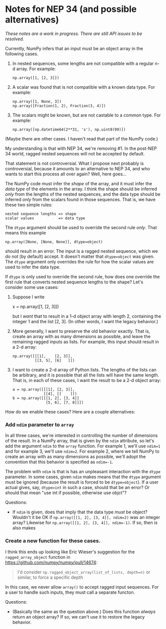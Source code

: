 Notes for NEP 34 (and possible alternatives)
============================================

*These notes are a work in progress.  There are still API issues
to be resolved.*

Currently, NumPy infers that an input must be an object array in
the following cases.

1. In nested sequences, some lengths are not compatible
   with a regular n-d array.  For example:

       np.array([1, [2, 3]])

2. A scalar was found that is not compatible with a known data
   type.  For example:

       np.array([1, None, 3])
       np.array([Fraction(1, 2), Fraction(3, 4)])

3. The scalars might be known, but are not castable to a
   common type.  For example:

       np.array([np.datetime64(2**31, 's'), np.uint8(99)])

(Maybe there are other cases.  I haven't read that part of the
NumPy code.)

My understanding is that with NEP 34, we're removing #1.
In the post-NEP 34 world, ragged nested sequences will not
be accepted by default.

That statement is not controversial.  What I propose next 
probably is controversial, because it amounts to an alternative
to NEP 34, and who wants to start this process all over again?
Well, here goes...

The NumPy code must infer the *shape* of the array, and it
must infer the *data type* of the elements in the array.
I think the shape should be inferred *only* from the lengths
of the nested sequences, and the data type should be
inferred *only* from the scalars found in those sequences.
That is, we have these two simple rules:

    nested sequence lengths => shape
    scalar values           => data type

The `dtype` argument should be used to override the
second rule *only*.  That means this example

    np.array([None, [None, None]], dtype=object)

should result in an error.  The input is a ragged nested
sequence, which we do not (by default) accept.  It doesn't
matter that `dtype=object` was given.  The `dtype` argument
only overrides the rule for how the scalar values are used
to infer the data type.

If `dtype` is only used to override the second rule, how
does one override the first rule that converts nested
sequence lengths to the shape?  Let's consider some use
cases:

1. Suppose I write

      x = np.array([1, [2, 3]])

   but I *want* that to result in a 1-d object array with
   length 2, containing the integer 1 and the list [2, 3].
   (In other words, I want the legacy behavior.)

2. More generally, I want to preserve the old behavior exactly.
   That is, create an array with as many dimensions as possible,
   and leave the remaining ragged inputs as lists.  For example,
   this input should result in a 2-d array:

       np.array([[[1],    [2, 3]],
                 [[3, 5], [6]   ]])


3. I want to create a 2-d array of Python lists.  The
   lengths of the lists can be arbitrary, and it is possible
   that all the lists will have the same length.  That is,
   in each of these cases, I want the result to be a 2-d
   object array:

       a = np.array([[[1], [2, 3]],
                     [[4], []    ]])
       b = np.array([[[1, 2], [3, 4]]
                      [5, 6], [7, 8]]])


How do we enable these cases?  Here are a couple alternatives:


### Add `ndim` parameter to `array`

In all three cases, we're interested in controlling
the number of dimensions of the result.  In a NumPy
array, that is given by the `ndim` attribute, so let's
add the argument `ndim` to the `array` function.  For
example 1, we'll use `ndim=1` and for example 3, we'll
use `ndim=2`.  For example 2, where we tell NumPy to 
create an array with as many dimensions as possible, we'll
adopt the convention that this behavior is specified as
`ndim=-1`.

The problem with `ndim` is that is has an unpleasant interaction
with the `dtype` parameter.  In some cases, given `ndim` makes
means that the `dtype` argument must be ignored (because the
result is forced to be `dtype=object`).  If a user actual gives, say,
`dtype=int` in such a case, should that be an error?  Or should that
mean "use int if possible, otherwise use objct"?

Questions:

* If `ndim` is given, does that imply that the data type *must* be
  object?  Wouldn't it be OK if `np.array([[1, 2], [3, 4]], ndim=2)`
  was an integer array?  Likewise for `np.array([[1, 2], [3, 4]], ndim=-1)`.
  If so, then is also makes 


### Create a new function for these cases.

I think this ends up looking like Eric Wieser's suggestion for the
`ragged_array_object` function in https://github.com/numpy/numpy/pull/14674:

> I'd consider `np.ragged_object_array(list_of_lists, depth=n)` or
> similar, to force a specific depth

In this case, we never allow `array()` to accept ragged input sequences.
For a user to handle such inputs, they must call a separate functon.

Questions:

* (Basically the same as the question above.) Does this function *always*
  return an object array?  If so, we can't use it to restore the legacy
  behavior.